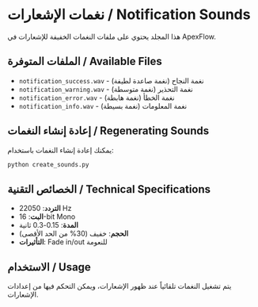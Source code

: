 # نغمات الإشعارات / Notification Sounds

هذا المجلد يحتوي على ملفات النغمات الخفيفة للإشعارات في ApexFlow.

## الملفات المتوفرة / Available Files

- `notification_success.wav` - نغمة النجاح (نغمة صاعدة لطيفة)
- `notification_warning.wav` - نغمة التحذير (نغمة متوسطة)
- `notification_error.wav` - نغمة الخطأ (نغمة هابطة)
- `notification_info.wav` - نغمة المعلومات (نغمة بسيطة)

## إعادة إنشاء النغمات / Regenerating Sounds

يمكنك إعادة إنشاء النغمات باستخدام:
```bash
python create_sounds.py
```

## الخصائص التقنية / Technical Specifications

- **التردد**: 22050 Hz
- **البت**: 16-bit Mono
- **المدة**: 0.15-0.3 ثانية
- **الحجم**: خفيف (30% من الحد الأقصى)
- **التأثيرات**: Fade in/out للنعومة

## الاستخدام / Usage

يتم تشغيل النغمات تلقائياً عند ظهور الإشعارات، ويمكن التحكم فيها من إعدادات الإشعارات.